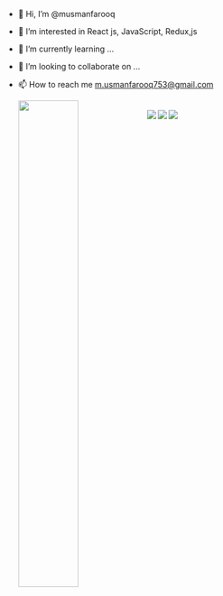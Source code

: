 - 👋 Hi, I’m @musmanfarooq
- 👀 I’m interested in React js, JavaScript, Redux,js
- 🌱 I’m currently learning ...
- 💞️ I’m looking to collaborate on ...
- 📫 How to reach me m.usmanfarooq753@gmail.com
  </br>

  <img align="left" width="47%" src="https://github-readme-stats.vercel.app/api/top-langs/?username=musmanfarooq&layout=compact"/>
 </br>

<img align="left" src="https://img.shields.io/badge/node.js-6DA55F?style=for-the-badge&logo=node.js&logoColor=white"/>
<img align="left" src="https://img.shields.io/badge/javascript-%23323330.svg?style=for-the-badge&logo=javascript&logoColor=%23F7DF1E"/>
<img src="https://img.shields.io/badge/typescript-%23007ACC.svg?style=for-the-badge&logo=typescript&logoColor=white"/>

<!---
musmanfarooq/musmanfarooq is a ✨ special ✨ repository because its `README.md` (this file) appears on your GitHub profile.
You can click the Preview link to take a look at your changes.
--->
